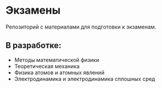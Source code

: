 Экзамены
========
Репозиторий с материалами для подготовки к экзаменам.

## В разработке:
* Методы математической физики
* Теоретическая механика
* Физика атомов и атомных явлений
* Электродинамика и электродинамика сплошных сред
